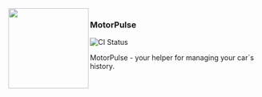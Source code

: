 <img src="https://github.com/XenoPOMP/next-template/assets/101574433/4f668b51-381f-4f1f-8803-f0b6370fd1b5" width="160" align="left" />

### MotorPulse

<p>
<img alt="CI Status" src="https://img.shields.io/github/actions/workflow/status/motorpulse/ios/ci.yml?logo=github&logoColor=%23fff&label=iOS%20Tests&style=flat-square" />

MotorPulse - your helper for managing your car`s history.

<br/>
